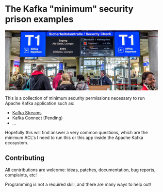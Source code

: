 # The Kafka "minimum" security prison examples

![security check](images/security-check.jpg "Security check")


This is a collection of minimum security permissions necessary to run Apache Kafka application such as:

* [Kafka Streams](kstreams/)
* Kafka Connect (Pending)
* ...

Hopefully this will find answer a very common questions, which are the minimum ACL's I need to run this or this app inside the Apache Kafka ecosystem.


## Contributing

All contributions are welcome: ideas, patches, documentation, bug reports,
complaints, etc!

Programming is not a required skill, and there are many ways to help out!

